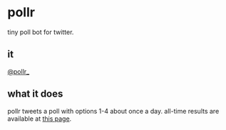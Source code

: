 # pollr

tiny poll bot for twitter.

## it

[@pollr_](https://twitter.com/pollr_)

## what it does

pollr tweets a poll with options 1-4 about once a day. all-time results are available at [this page](https://pollr.shay.cat/results).
